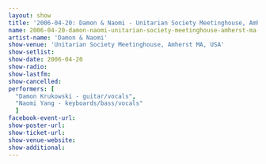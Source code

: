 ```yaml
---
layout: show
title: '2006-04-20: Damon & Naomi - Unitarian Society Meetinghouse, Amherst MA, USA'
name: 2006-04-20-damon-naomi-unitarian-society-meetinghouse-amherst-ma-usa
artist-name: 'Damon & Naomi'
show-venue: 'Unitarian Society Meetinghouse, Amherst MA, USA'
show-setlist: 
show-date: 2006-04-20
show-radio: 
show-lastfm: 
show-cancelled: 
performers: [
  "Damon Krukowski - guitar/vocals",
  "Naomi Yang - keyboards/bass/vocals"
  ]
facebook-event-url: 
show-poster-url: 
show-ticket-url: 
show-venue-website: 
show-additional: 
---
```


